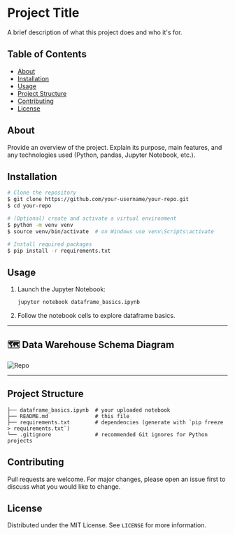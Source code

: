 # Project Title

A brief description of what this project does and who it's for.

## Table of Contents
- [About](#about)
- [Installation](#installation)
- [Usage](#usage)
- [Project Structure](#project-structure)
- [Contributing](#contributing)
- [License](#license)

## About
Provide an overview of the project. Explain its purpose, main features, and any technologies used (Python, pandas, Jupyter Notebook, etc.).

## Installation
```bash
# Clone the repository
$ git clone https://github.com/your‑username/your‑repo.git
$ cd your‑repo

# (Optional) create and activate a virtual environment
$ python -m venv venv
$ source venv/bin/activate  # on Windows use venv\Scripts\activate

# Install required packages
$ pip install -r requirements.txt
```

## Usage
1. Launch the Jupyter Notebook:
   ```bash
   jupyter notebook dataframe_basics.ipynb
   ```
2. Follow the notebook cells to explore dataframe basics.

---

## 🗺️ Data Warehouse Schema Diagram

![Repo](https://github.com/Marwamedha/Data-Transformation-using-python/blob/main/dataframe_basics.ipynb)

---
## Project Structure
```
├── dataframe_basics.ipynb  # your uploaded notebook
├── README.md               # this file
├── requirements.txt        # dependencies (generate with `pip freeze > requirements.txt`)
└── .gitignore              # recommended Git ignores for Python projects
```

## Contributing
Pull requests are welcome. For major changes, please open an issue first to discuss what you would like to change.

## License
Distributed under the MIT License. See `LICENSE` for more information.
